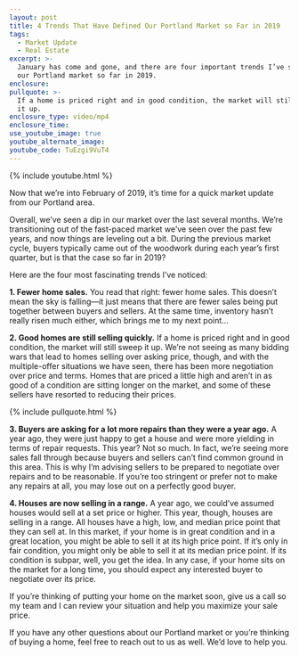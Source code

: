 ```yaml
---
layout: post
title: 4 Trends That Have Defined Our Portland Market so Far in 2019
tags:
  - Market Update
  - Real Estate
excerpt: >-
  January has come and gone, and there are four important trends I’ve seen in
  our Portland market so far in 2019.
enclosure:
pullquote: >-
  If a home is priced right and in good condition, the market will still sweep
  it up.
enclosure_type: video/mp4
enclosure_time:
use_youtube_image: true
youtube_alternate_image:
youtube_code: TuEzgi9VuT4
---
```


{% include youtube.html %}

Now that we’re into February of 2019, it’s time for a quick market update from our Portland area.

Overall, we’ve seen a dip in our market over the last several months. We’re transitioning out of the fast-paced market we’ve seen over the past few years, and now things are leveling out a bit. During the previous market cycle, buyers typically came out of the woodwork during each year’s first quarter, but is that the case so far in 2019? &nbsp;

Here are the four most fascinating trends I’ve noticed:

**1. Fewer home sales.** You read that right: fewer home sales. This doesn’t mean the sky is falling—it just means that there are fewer sales being put together between buyers and sellers. At the same time, inventory hasn’t really risen much either, which brings me to my next point…

**2. Good homes are still selling quickly.** If a home is priced right and in good condition, the market will still sweep it up. We’re not seeing as many bidding wars that lead to homes selling over asking price, though, and with the multiple-offer situations we have seen, there has been more negotiation over price and terms. Homes that are priced a little high and aren’t in as good of a condition are sitting longer on the market, and some of these sellers have resorted to reducing their prices.

{% include pullquote.html %}

**3. Buyers are asking for a lot more repairs than they were a year ago.** A year ago, they were just happy to get a house and were more yielding in terms of repair requests. This year? Not so much. In fact, we’re seeing more sales fall through because buyers and sellers can’t find common ground in this area. This is why I’m advising sellers to be prepared to negotiate over repairs and to be reasonable. If you’re too stringent or prefer not to make any repairs at all, you may lose out on a perfectly good buyer.

**4. Houses are now selling in a range.** A year ago, we could’ve assumed houses would sell at a set price or higher. This year, though, houses are selling in a range. All houses have a high, low, and median price point that they can sell at. In this market, if your home is in great condition and in a great location, you might be able to sell it at its high price point. If it’s only in fair condition, you might only be able to sell it at its median price point. If its condition is subpar, well, you get the idea. In any case, if your home sits on the market for a long time, you should expect any interested buyer to negotiate over its price.

If you’re thinking of putting your home on the market soon, give us a call so my team and I can review your situation and help you maximize your sale price.

If you have any other questions about our Portland market or you’re thinking of buying a home, feel free to reach out to us as well. We’d love to help you.